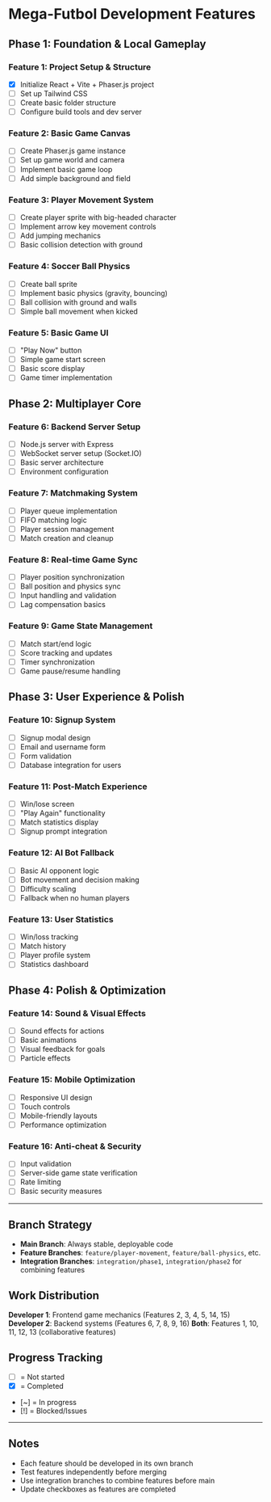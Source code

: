 # Mega-Futbol Development Features

## **Phase 1: Foundation & Local Gameplay**

### **Feature 1: Project Setup & Structure**
- [x] Initialize React + Vite + Phaser.js project
- [ ] Set up Tailwind CSS
- [ ] Create basic folder structure
- [ ] Configure build tools and dev server

### **Feature 2: Basic Game Canvas**
- [ ] Create Phaser.js game instance
- [ ] Set up game world and camera
- [ ] Implement basic game loop
- [ ] Add simple background and field

### **Feature 3: Player Movement System**
- [ ] Create player sprite with big-headed character
- [ ] Implement arrow key movement controls
- [ ] Add jumping mechanics
- [ ] Basic collision detection with ground

### **Feature 4: Soccer Ball Physics**
- [ ] Create ball sprite
- [ ] Implement basic physics (gravity, bouncing)
- [ ] Ball collision with ground and walls
- [ ] Simple ball movement when kicked

### **Feature 5: Basic Game UI**
- [ ] "Play Now" button
- [ ] Simple game start screen
- [ ] Basic score display
- [ ] Game timer implementation

## **Phase 2: Multiplayer Core**

### **Feature 6: Backend Server Setup**
- [ ] Node.js server with Express
- [ ] WebSocket server setup (Socket.IO)
- [ ] Basic server architecture
- [ ] Environment configuration

### **Feature 7: Matchmaking System**
- [ ] Player queue implementation
- [ ] FIFO matching logic
- [ ] Player session management
- [ ] Match creation and cleanup

### **Feature 8: Real-time Game Sync**
- [ ] Player position synchronization
- [ ] Ball position and physics sync
- [ ] Input handling and validation
- [ ] Lag compensation basics

### **Feature 9: Game State Management**
- [ ] Match start/end logic
- [ ] Score tracking and updates
- [ ] Timer synchronization
- [ ] Game pause/resume handling

## **Phase 3: User Experience & Polish**

### **Feature 10: Signup System**
- [ ] Signup modal design
- [ ] Email and username form
- [ ] Form validation
- [ ] Database integration for users

### **Feature 11: Post-Match Experience**
- [ ] Win/lose screen
- [ ] "Play Again" functionality
- [ ] Match statistics display
- [ ] Signup prompt integration

### **Feature 12: AI Bot Fallback**
- [ ] Basic AI opponent logic
- [ ] Bot movement and decision making
- [ ] Difficulty scaling
- [ ] Fallback when no human players

### **Feature 13: User Statistics**
- [ ] Win/loss tracking
- [ ] Match history
- [ ] Player profile system
- [ ] Statistics dashboard

## **Phase 4: Polish & Optimization**

### **Feature 14: Sound & Visual Effects**
- [ ] Sound effects for actions
- [ ] Basic animations
- [ ] Visual feedback for goals
- [ ] Particle effects

### **Feature 15: Mobile Optimization**
- [ ] Responsive UI design
- [ ] Touch controls
- [ ] Mobile-friendly layouts
- [ ] Performance optimization

### **Feature 16: Anti-cheat & Security**
- [ ] Input validation
- [ ] Server-side game state verification
- [ ] Rate limiting
- [ ] Basic security measures

---

## **Branch Strategy**

- **Main Branch**: Always stable, deployable code
- **Feature Branches**: `feature/player-movement`, `feature/ball-physics`, etc.
- **Integration Branches**: `integration/phase1`, `integration/phase2` for combining features

## **Work Distribution**

**Developer 1**: Frontend game mechanics (Features 2, 3, 4, 5, 14, 15)
**Developer 2**: Backend systems (Features 6, 7, 8, 9, 16)
**Both**: Features 1, 10, 11, 12, 13 (collaborative features)

## **Progress Tracking**

- [ ] = Not started
- [X] = Completed
- [~] = In progress
- [!] = Blocked/Issues

---

## **Notes**
- Each feature should be developed in its own branch
- Test features independently before merging
- Use integration branches to combine features before main
- Update checkboxes as features are completed
